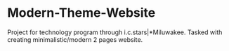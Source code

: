 # Modern-Theme-Website
Project for technology program through i.c.stars|*Miluwakee. Tasked with creating minimalistic/modern 2 pages website. 
